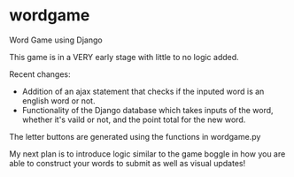 # wordgame
Word Game using Django

This game is in a VERY early stage with little to no logic added.

Recent changes:

- Addition of an ajax statement that checks if the inputed word is an english word or not.
- Functionality of the Django database which takes inputs of the word, whether it's vaild or not, and the point total for the new word.

The letter buttons are generated using the functions in wordgame.py

My next plan is to introduce logic similar to the game boggle in how you are able to construct your words to submit as well as visual updates!
